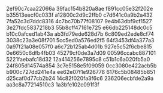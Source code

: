 2ef90c7caa22066a
39fac154b820a8ae
f891cc05e32f202e
b35513eecf0c033f
a12800c2d9c2ffb0
c7d641c0a9b2a432
7fa52c3d7ddc8316
4c7bc70b77f08107
9e4b63dbf9cf1527
3e27fdc5837218b3
55b8cff47161e725
e66db225148dc0c5
b10c0afced1ab43a
ab3fd79ede628d7b
6c809ed2ede8cf74
3038c23a3e08f701
5cc5ed0a576ed2f5
64f3453df4a377a3
0a97f21a08e057f0
a6c72b125ab4d01b
927e5c52f6cbe815
0e6650c6dfb4fb03
45279cf0de3a7d09
00596ccabc887101
5221faebafc18d32
12a414256e7895c8
c51b1c6a020fb5a0
24f805d14574a854
3c7e5158e5f09059
0cc3080e422acb5b
b900c727dd241e4a
ee62e07f1e926778
6176c5b08485b851
d25caf0d77cb2b24
14c82f020fa3f6c6
236206ecbfde2a9a
aa3c8a77214510c3
1a3bfe102c091f3f
